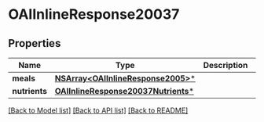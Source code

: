 # OAIInlineResponse20037

## Properties
Name | Type | Description | Notes
------------ | ------------- | ------------- | -------------
**meals** | [**NSArray&lt;OAIInlineResponse2005&gt;***](OAIInlineResponse2005.md) |  | 
**nutrients** | [**OAIInlineResponse20037Nutrients***](OAIInlineResponse20037Nutrients.md) |  | 

[[Back to Model list]](../README.md#documentation-for-models) [[Back to API list]](../README.md#documentation-for-api-endpoints) [[Back to README]](../README.md)


